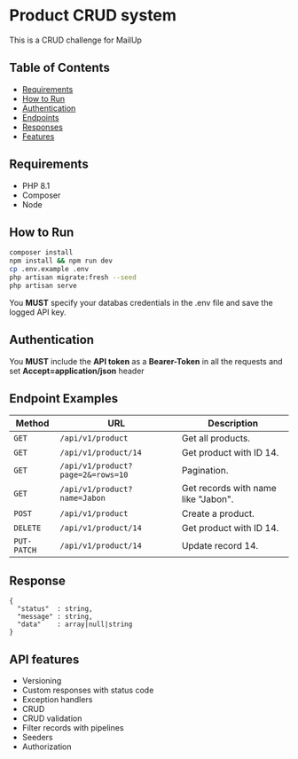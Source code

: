 # Product CRUD system

This is a CRUD challenge for MailUp

## Table of Contents

- [Requirements](#requirements)
- [How to Run](#how-to-run)
- [Authentication](#authentication)
- [Endpoints](#endpoint-examples)
- [Responses](#response)
- [Features](#api-features)

## Requirements 
* PHP 8.1
* Composer
* Node

##  How to Run
```bash
composer install
npm install && npm run dev
cp .env.example .env 
php artisan migrate:fresh --seed
php artisan serve
```
You **MUST** specify your databas credentials in the .env file and save the logged API key.

## Authentication
You **MUST** include the **API token** as a **Bearer-Token** in all the requests and set **Accept=application/json** header

## Endpoint Examples

| Method   | URL                                      | Description                              |
| -------- | ---------------------------------------- | ---------------------------------------- |
| `GET`    | `/api/v1/product`                             | Get all products.                      |
| `GET`    | `/api/v1/product/14`                          | Get product with ID 14.                       |
| `GET`    | `/api/v1/product?page=2&=rows=10`                             | Pagination.                      |
| `GET`    | `/api/v1/product?name=Jabon`                             | Get records with name like "Jabon".                      |
| `POST`   | `/api/v1/product`                             | Create a product.                       |
| `DELETE`    | `/api/v1/product/14`                          | Get product with ID 14.                       |
| `PUT-PATCH`    | `/api/v1/product/14`                          | Update record 14.                       |

## Response
```javasript
{
  "status"  : string,
  "message" : string,
  "data"    : array|null|string
}
```
## API features
* Versioning
* Custom responses with status code
* Exception handlers
* CRUD
* CRUD validation
* Filter records with pipelines
* Seeders
* Authorization